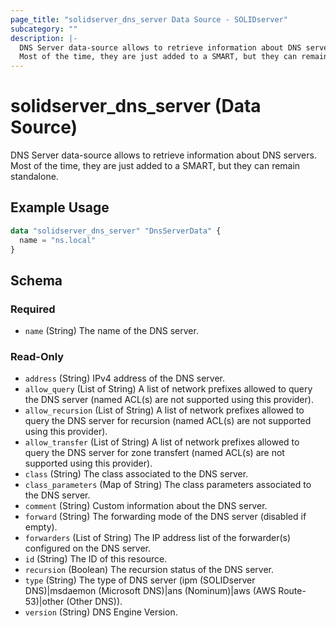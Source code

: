 ```yaml
---
page_title: "solidserver_dns_server Data Source - SOLIDserver"
subcategory: ""
description: |-
  DNS Server data-source allows to retrieve information about DNS servers.
  Most of the time, they are just added to a SMART, but they can remain standalone.
---
```


# solidserver_dns_server (Data Source)

DNS Server data-source allows to retrieve information about DNS servers.
Most of the time, they are just added to a SMART, but they can remain standalone.

## Example Usage

```terraform
data "solidserver_dns_server" "DnsServerData" {
  name = "ns.local"
}
```
<!-- schema generated by tfplugindocs -->
## Schema

### Required

- `name` (String) The name of the DNS server.

### Read-Only

- `address` (String) IPv4 address of the DNS server.
- `allow_query` (List of String) A list of network prefixes allowed to query the DNS server (named ACL(s) are not supported using this provider).
- `allow_recursion` (List of String) A list of network prefixes allowed to query the DNS server for recursion (named ACL(s) are not supported using this provider).
- `allow_transfer` (List of String) A list of network prefixes allowed to query the DNS server for zone transfert (named ACL(s) are not supported using this provider).
- `class` (String) The class associated to the DNS server.
- `class_parameters` (Map of String) The class parameters associated to the DNS server.
- `comment` (String) Custom information about the DNS server.
- `forward` (String) The forwarding mode of the DNS server (disabled if empty).
- `forwarders` (List of String) The IP address list of the forwarder(s) configured on the DNS server.
- `id` (String) The ID of this resource.
- `recursion` (Boolean) The recursion status of the DNS server.
- `type` (String) The type of DNS server (ipm (SOLIDserver DNS)|msdaemon (Microsoft DNS)|ans (Nominum)|aws (AWS Route-53)|other (Other DNS)).
- `version` (String) DNS Engine Version.

